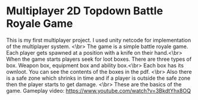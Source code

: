 # Multiplayer 2D Topdown Battle Royale Game
This is my first multiplayer project. I used unity netcode for implementation of the multiplayer system. <\br>
The game is a simple battle royale game. Each player gets spawned at a position with a knife on their hand.<\br>
When the game starts players seek for loot boxes. There are three types of box. Weapon box, equipment box and ability box.<\br>
Each box has its ownloot. You can see the contents of the boxes in the pdf. <\br>
Also there is a safe zone which shrinks in time and if a player is outside the safe zone then the player starts to get damage. <\br>
These are the basics of the game.
Gameplay video: https://www.youtube.com/watch?v=3BkdtYhx8OQ
